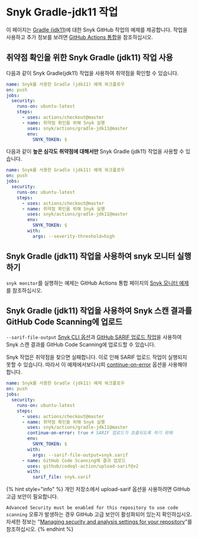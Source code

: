 # Snyk Gradle-jdk11 작업

이 페이지는 [Gradle (jdk11)](https://github.com/snyk/actions/tree/master/gradle-jdk11)에 대한 Snyk GitHub 작업의 예제를 제공합니다. 작업을 사용하고 추가 정보를 보려면 [GitHub Actions 통합](https://docs.snyk.io/integrations/ci-cd-integrations/github-actions-integration)을 참조하십시오.

## 취약점 확인을 위한 Snyk Gradle (jdk11) 작업 사용

다음과 같이 Snyk Gradle(jdk11) 작업을 사용하여 취약점을 확인할 수 있습니다.

```yaml
name: Snyk를 사용한 Gradle (jdk11) 예제 워크플로우
on: push
jobs:
  security:
    runs-on: ubuntu-latest
    steps:
      - uses: actions/checkout@master
      - name: 취약점 확인을 위해 Snyk 실행
        uses: snyk/actions/gradle-jdk11@master
        env:
          SNYK_TOKEN: $
```

다음과 같이 **높은 심각도 취약점에 대해서만** Snyk Gradle (jdk11) 작업을 사용할 수 있습니다.

```yaml
name: Snyk를 사용한 Gradle (jdk11) 예제 워크플로우
on: push
jobs:
  security:
    runs-on: ubuntu-latest
    steps:
      - uses: actions/checkout@master
      - name: 취약점 확인을 위해 Snyk 실행
        uses: snyk/actions/gradle-jdk11@master
        env:
          SNYK_TOKEN: $
        with:
          args: --severity-threshold=high
```

## Snyk Gradle (jdk11) 작업을 사용하여 snyk 모니터 실행하기

`snyk monitor`를 실행하는 예제는 GitHub Actions 통합 페이지의 [Snyk 모니터 예제](https://docs.snyk.io/integrations/ci-cd-integrations/github-actions-integration#snyk-monitor-example)를 참조하십시오.

## Snyk Gradle (jdk11) 작업을 사용하여 Snyk 스캔 결과를 GitHub Code Scanning에 업로드

`--sarif-file-output` [Snyk CLI 옵션](https://docs.snyk.io/snyk-cli/cli-reference)과 [GitHub SARIF 업로드 작업](https://docs.github.com/en/code-security/secure-coding/uploading-a-sarif-file-to-github)을 사용하여 Snyk 스캔 결과를 GitHub Code Scanning에 업로드할 수 있습니다.

Snyk 작업은 취약점을 찾으면 실패합니다. 이로 인해 SARIF 업로드 작업이 실행되지 못할 수 있습니다. 따라서 이 예제에서보다시피 [continue-on-error](https://docs.github.com/en/actions/reference/workflow-syntax-for-github-actions#jobsjob\_idstepscontinue-on-error) 옵션을 사용해야 합니다.

```yaml
name: Snyk를 사용한 Gradle (jdk11) 예제 워크플로우
on: push
jobs:
  security:
    runs-on: ubuntu-latest
    steps:
      - uses: actions/checkout@master
      - name: 취약점 확인을 위해 Snyk 실행
        uses: snyk/actions/gradle-jdk11@master
        continue-on-error: true # SARIF 업로드가 호출되도록 하기 위해
        env:
          SNYK_TOKEN: $
        with:
          args: --sarif-file-output=snyk.sarif
      - name: GitHub Code Scanning에 결과 업로드
        uses: github/codeql-action/upload-sarif@v2
        with:
          sarif_file: snyk.sarif
```

{% hint style="info" %}
개인 저장소에서 upload-sarif 옵션을 사용하려면 GitHub 고급 보안이 필요합니다. &#x20;

`Advanced Security must be enabled for this repository to use code scanning` 오류가 발생하는 경우 GitHub 고급 보안이 활성화되어 있는지 확인하십시오. 자세한 정보는 "[Managing security and analysis settings for your repository](https://docs.github.com/en/repositories/managing-your-repositorys-settings-and-features/enabling-features-for-your-repository/managing-security-and-analysis-settings-for-your-repository)"를 참조하십시오.
{% endhint %}